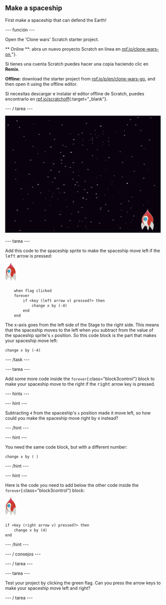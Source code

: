 ## Make a spaceship

First make a spaceship that can defend the Earth!

\--- función \---

Open the 'Clone wars' Scratch starter project.

** Online **: abra un nuevo proyecto Scratch en línea en [ rpf.io/clone-wars-on ](http://rpf.io/clone-wars-on)"}.

Si tienes una cuenta Scratch puedes hacer una copia haciendo clic en **Remix**.

**Offline:** download the starter project from [rpf.io/p/en/clone-wars-go](http://rpf.io/p/en/clone-wars-go), and then open it using the offline editor.

Si necesitas descargar e instalar el editor offline de Scratch, puedes encontrarlo en [rpf.io/scratchoff](https://rpf.io/scratchoff){:target="_blank"}.

\--- / tarea \---

![starter project](images/starter-project.png)

\--- tarea \---

Add this code to the spaceship sprite to make the spaceship move left if the <kbd>left</kbd> arrow is pressed:

![rocket sprite](images/rocket-sprite.png)

```blocks3
    when flag clicked
    forever
        if <key (left arrow v) pressed?> then
            change x by (-4)
        end
    end
```

The x-axis goes from the left side of the Stage to the right side. This means that the spaceship moves to the left when you subtract from the value of the spaceship sprite's `x` position. So this code block is the part that makes your spaceship move left:

```blocks3
change x by (-4)
```

\--- /task \---

\--- tarea \---

Add some more code inside the `forever`{:class="block3control"} block to make your spaceship move to the right if the <kbd>right</kbd> arrow key is pressed.

\--- hints \---

\--- hint \---

Subtracting `4` from the spaceship's `x` position made it move left, so how could you make the spaceship move right by `4` instead?

\--- /hint \---

\--- hint \---

You need the same code block, but with a different number:

```blocks3
change x by ( )
```

\--- /hint \---

\--- hint \---

Here is the code you need to add below the other code inside the `forever`{:class="block3control"} block:

![rocket sprite](images/rocket-sprite.png)

```blocks3
if <key (right arrow v) pressed?> then
    change x by (4)
end
```

\--- /hint \---

\--- / consejos \---

\--- / tarea \---

\--- tarea \---

Test your project by clicking the green flag. Can you press the arrow keys to make your spaceship move left and right?

\--- / tarea \---